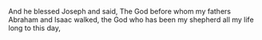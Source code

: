 And he blessed Joseph and said, The God before whom my fathers Abraham and Isaac walked, the God who has been my shepherd all my life long to this day,
